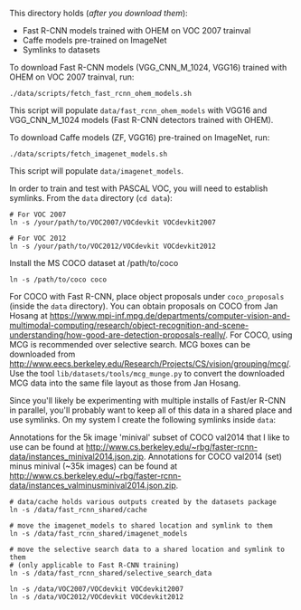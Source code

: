 This directory holds (*after you download them*):
- Fast R-CNN models trained with OHEM on VOC 2007 trainval
- Caffe models pre-trained on ImageNet
- Symlinks to datasets

To download Fast R-CNN models (VGG_CNN_M_1024, VGG16) trained with OHEM on VOC 2007 trainval, run:

```
./data/scripts/fetch_fast_rcnn_ohem_models.sh
```

This script will populate `data/fast_rcnn_ohem_models` with VGG16 and VGG_CNN_M_1024 models (Fast R-CNN detectors trained with OHEM).


To download Caffe models (ZF, VGG16) pre-trained on ImageNet, run:

```
./data/scripts/fetch_imagenet_models.sh
```

This script will populate `data/imagenet_models`.

In order to train and test with PASCAL VOC, you will need to establish symlinks.
From the `data` directory (`cd data`):

```
# For VOC 2007
ln -s /your/path/to/VOC2007/VOCdevkit VOCdevkit2007

# For VOC 2012
ln -s /your/path/to/VOC2012/VOCdevkit VOCdevkit2012
```

Install the MS COCO dataset at /path/to/coco

```
ln -s /path/to/coco coco
```

For COCO with Fast R-CNN, place object proposals under `coco_proposals` (inside
the `data` directory). You can obtain proposals on COCO from Jan Hosang at
https://www.mpi-inf.mpg.de/departments/computer-vision-and-multimodal-computing/research/object-recognition-and-scene-understanding/how-good-are-detection-proposals-really/.
For COCO, using MCG is recommended over selective search. MCG boxes can be downloaded
from http://www.eecs.berkeley.edu/Research/Projects/CS/vision/grouping/mcg/.
Use the tool `lib/datasets/tools/mcg_munge.py` to convert the downloaded MCG data
into the same file layout as those from Jan Hosang.

Since you'll likely be experimenting with multiple installs of Fast/er R-CNN in
parallel, you'll probably want to keep all of this data in a shared place and
use symlinks. On my system I create the following symlinks inside `data`:

Annotations for the 5k image 'minival' subset of COCO val2014 that I like to use
can be found at http://www.cs.berkeley.edu/~rbg/faster-rcnn-data/instances_minival2014.json.zip.
Annotations for COCO val2014 (set) minus minival (~35k images) can be found at
http://www.cs.berkeley.edu/~rbg/faster-rcnn-data/instances_valminusminival2014.json.zip.

```
# data/cache holds various outputs created by the datasets package
ln -s /data/fast_rcnn_shared/cache

# move the imagenet_models to shared location and symlink to them
ln -s /data/fast_rcnn_shared/imagenet_models

# move the selective search data to a shared location and symlink to them
# (only applicable to Fast R-CNN training)
ln -s /data/fast_rcnn_shared/selective_search_data

ln -s /data/VOC2007/VOCdevkit VOCdevkit2007
ln -s /data/VOC2012/VOCdevkit VOCdevkit2012
```
